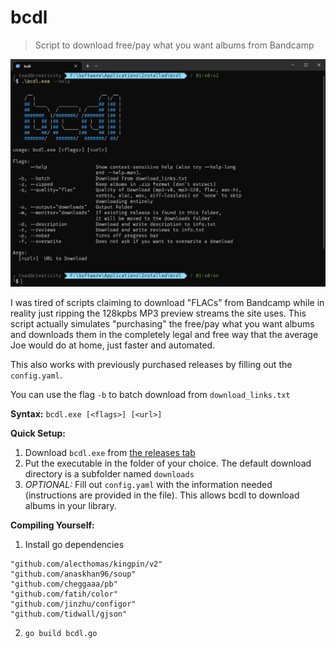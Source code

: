 # bcdl

> Script to download free/pay what you want albums from Bandcamp

![](sc.png)

I was tired of scripts claiming to download "FLACs" from Bandcamp while in reality just ripping the 128kpbs MP3 preview streams the site uses. This script actually simulates "purchasing" the free/pay what you want albums and downloads them in the completely legal and free way that the average Joe would do at home, just faster and automated.

This also works with previously purchased releases by filling out the `config.yaml`.

You can use the flag `-b` to batch download from `download_links.txt`

**Syntax:** `bcdl.exe [<flags>] [<url>]`

**Quick Setup:**

1. Download `bcdl.exe` from [the releases tab](https://github.com/daot/bcdl/releases/latest)
2. Put the executable in the folder of your choice. The default download directory is a subfolder named `downloads`
3. _OPTIONAL:_ Fill out `config.yaml` with the information needed (instructions are provided in the file). This allows bcdl to download albums in your library.

**Compiling Yourself:**

1. Install go dependencies

```
"github.com/alecthomas/kingpin/v2"
"github.com/anaskhan96/soup"
"github.com/cheggaaa/pb"
"github.com/fatih/color"
"github.com/jinzhu/configor"
"github.com/tidwall/gjson"
```

2. `go build bcdl.go`
